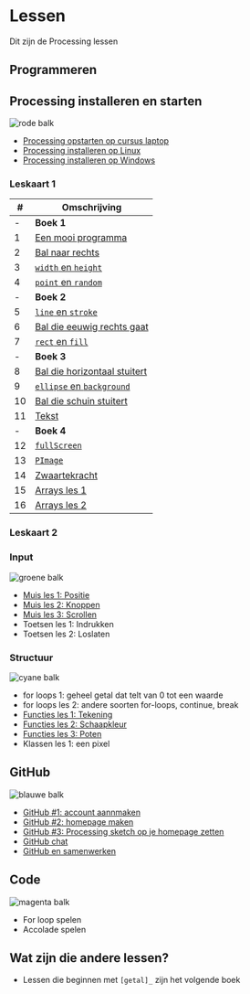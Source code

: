 # Lessen

Dit zijn de Processing lessen

## Programmeren

## Processing installeren en starten

![rode balk](Rood.png)

 * [Processing opstarten op cursus laptop](./ProcessingOpstartenOpCursusLaptop/README.md)
 * [Processing installeren op Linux](./ProcessingInstallerenOpLinux/README.md)
 * [Processing installeren op Windows](./ProcessingInstallerenOpWindows/README.md)

### Leskaart 1

#|Omschrijving
---|---
 -| **Boek 1**
 1|[Een mooi programma](./EenMooiProgramma/README.md)
 2|[Bal naar rechts](./BalNaarRechts/README.md)
 3|[`width` en `height`](./WidthHeight/README.md)
 4|[`point` en `random`](./PointRandom/README.md)
 -| **Boek 2**
 5|[`line` en `stroke`](./LineStroke/README.md)
 6|[Bal die eeuwig rechts gaat](./BalEeuwigNaarRechts/README.md)
 7|[`rect` en `fill`](./RectFill/README.md)
 -| **Boek 3**
 8|[Bal die horizontaal stuitert](./BalDieHorizontaalStuitert/README.md)
 9|[`ellipse` en `background`](./EllipseBackground/README.md)
10|[Bal die schuin stuitert](./BalDieSchuinStuitert/README.md)
11| [Tekst](./Text/README.md)
 -| **Boek 4**
12|[`fullScreen`](./FullScreen/README.md)
13|[`PImage`](./PImage/README.md)
14|[Zwaartekracht](./Zwaartekracht/README.md)
15|[Arrays les 1](./Arrays1/README.md)
16|[Arrays les 2](./Arrays2/README.md)

### Leskaart 2

### Input

![groene balk](Groen.png)

 * [Muis les 1: Positie](./MuisPositie/README.md)
 * [Muis les 2: Knoppen](./MuisKnoppen/README.md)
 * [Muis les 3: Scrollen](./MuisScroll/README.md)
 * Toetsen les 1: Indrukken
 * Toetsen les 2: Loslaten

### Structuur

![cyane balk](Cyaan.png)

 * for loops 1: geheel getal dat telt van 0 tot een waarde
 * for loops les 2: andere soorten for-loops, continue, break
 * [Functies les 1: Tekening](./FunctiesTekening/README.md)
 * [Functies les 2: Schaapkleur](./FunctiesSchaapkleur/README.md)
 * [Functies les 3: Poten](./FunctiesPoten/README.md)
 * Klassen les 1: een pixel

## GitHub

![blauwe balk](Blauw.png)

 * [GitHub #1: account aannmaken](./GitHub/README.md)
 * [GitHub #2: homepage maken](./GitHubPages/README.md)
 * [GitHub #3: Processing sketch op je homepage zetten](./ProcessingJS/README.md)
 * [GitHub chat](./GitHubChat/README.md)
 * [GitHub en samenwerken](./GitHubSamenwerken/README.md)

## Code

![magenta balk](Magenta.png)

 * For loop spelen
 * Accolade spelen

## Wat zijn die andere lessen?

 * Lessen die beginnen met `[getal]_` zijn het volgende boek
   